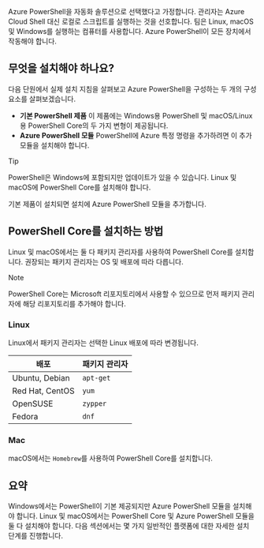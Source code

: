 Azure PowerShell을 자동화 솔루션으로 선택했다고 가정합니다. 관리자는 Azure Cloud Shell 대신 로컬로 스크립트를 실행하는 것을 선호합니다. 팀은 Linux, macOS 및 Windows를 실행하는 컴퓨터를 사용합니다. Azure PowerShell이 모든 장치에서 작동해야 합니다. 

## <a name="what-must-be-installed"></a>무엇을 설치해야 하나요?
다음 단원에서 실제 설치 지침을 살펴보고 Azure PowerShell을 구성하는 두 개의 구성 요소를 살펴보겠습니다.

- **기본 PowerShell 제품** 이 제품에는 Windows용 PowerShell 및 macOS/Linux용 PowerShell Core의 두 가지 변형이 제공됩니다.
- **Azure PowerShell 모듈** PowerShell에 Azure 특정 명령을 추가하려면 이 추가 모듈을 설치해야 합니다.

> [!TIP]
> PowerShell은 Windows에 포함되지만 업데이트가 있을 수 있습니다. Linux 및 macOS에 PowerShell Core를 설치해야 합니다.

기본 제품이 설치되면 설치에 Azure PowerShell 모듈을 추가합니다.

## <a name="how-to-install-powershell-core"></a>PowerShell Core를 설치하는 방법
Linux 및 macOS에서는 둘 다 패키지 관리자를 사용하여 PowerShell Core를 설치합니다. 권장되는 패키지 관리자는 OS 및 배포에 따라 다릅니다.

> [!NOTE]
> PowerShell Core는 Microsoft 리포지토리에서 사용할 수 있으므로 먼저 패키지 관리자에 해당 리포지토리를 추가해야 합니다.

### <a name="linux"></a>Linux
Linux에서 패키지 관리자는 선택한 Linux 배포에 따라 변경됩니다.

| 배포  | 패키지 관리자 |
|------------------|-----------------|
| Ubuntu, Debian   | `apt-get`       |
| Red Hat, CentOS  | `yum`           |
| OpenSUSE         | `zypper`        |
| Fedora           | `dnf`           |

### <a name="mac"></a>Mac
macOS에서는 `Homebrew`를 사용하여 PowerShell Core를 설치합니다.

## <a name="summary"></a>요약
Windows에서는 PowerShell이 기본 제공되지만 Azure PowerShell 모듈을 설치해야 합니다. Linux 및 macOS에서는 PowerShell Core 및 Azure PowerShell 모듈을 둘 다 설치해야 합니다. 다음 섹션에서는 몇 가지 일반적인 플랫폼에 대한 자세한 설치 단계를 진행합니다.